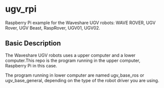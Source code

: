 # ugv_rpi
Raspberry Pi example for the Waveshare UGV robots: WAVE ROVER, UGV Rover, UGV Beast, RaspRover, UGV01, UGV02.

## Basic Description

The Waveshare UGV robots uses a upper computer and a lower computer.This repo is the program running in the upper computer, Raspberry Pi in this case.

The program running in lower computer are named ugv_base_ros or ugv_base_general, depending on the type of the robot driver you are using.
